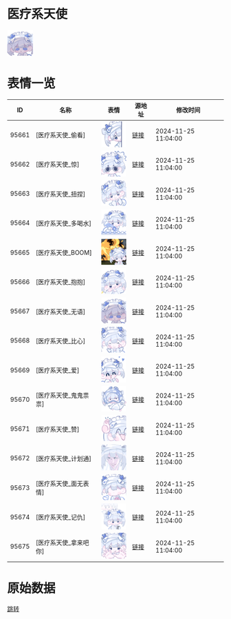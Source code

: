 # 医疗系天使

<img src="./cover.png" height="60" alt="cover" />

# 表情一览

|ID|名称|表情|源地址|修改时间|
|----|----|----|----|----|
|95661|[医疗系天使_偷看]|<img src="./pic/095661_%5B医疗系天使_偷看%5D.png" height="60" alt="偷看"/>|[链接](https://i0.hdslb.com/bfs/garb/35c20b3d81070931cc2fd1888a3b12a9e3191998.png)|2024-11-25 11:04:00|
|95662|[医疗系天使_惊]|<img src="./pic/095662_%5B医疗系天使_惊%5D.png" height="60" alt="惊"/>|[链接](https://i0.hdslb.com/bfs/garb/fd16a1a8ddc794b059f4f4f789ec7b97541d5ca3.png)|2024-11-25 11:04:00|
|95663|[医疗系天使_扭捏]|<img src="./pic/095663_%5B医疗系天使_扭捏%5D.png" height="60" alt="扭捏"/>|[链接](https://i0.hdslb.com/bfs/garb/d94cae1d194e9817c897f872beca189cfb623226.png)|2024-11-25 11:04:00|
|95664|[医疗系天使_多喝水]|<img src="./pic/095664_%5B医疗系天使_多喝水%5D.png" height="60" alt="多喝水"/>|[链接](https://i0.hdslb.com/bfs/garb/ea31e71849c770ee253bb14c91adc93882db32d4.png)|2024-11-25 11:04:00|
|95665|[医疗系天使_BOOM]|<img src="./pic/095665_%5B医疗系天使_BOOM%5D.png" height="60" alt="BOOM"/>|[链接](https://i0.hdslb.com/bfs/garb/7d14e33214b871e04c260a635fc399d1e5343397.png)|2024-11-25 11:04:00|
|95666|[医疗系天使_抱抱]|<img src="./pic/095666_%5B医疗系天使_抱抱%5D.png" height="60" alt="抱抱"/>|[链接](https://i0.hdslb.com/bfs/garb/9b28d10bddb78b361ac06dc95fd02142ee4e6802.png)|2024-11-25 11:04:00|
|95667|[医疗系天使_无语]|<img src="./pic/095667_%5B医疗系天使_无语%5D.png" height="60" alt="无语"/>|[链接](https://i0.hdslb.com/bfs/garb/c9201a9e4a844b5bf8c3aac93c071eb39085d68a.png)|2024-11-25 11:04:00|
|95668|[医疗系天使_比心]|<img src="./pic/095668_%5B医疗系天使_比心%5D.png" height="60" alt="比心"/>|[链接](https://i0.hdslb.com/bfs/garb/b34d5ee2d1b1aa3ab646921ec76bc7bdf9d50a07.png)|2024-11-25 11:04:00|
|95669|[医疗系天使_爱]|<img src="./pic/095669_%5B医疗系天使_爱%5D.png" height="60" alt="爱"/>|[链接](https://i0.hdslb.com/bfs/garb/859a209b3dbcf66ccd41094a672e11fecdd8636b.png)|2024-11-25 11:04:00|
|95670|[医疗系天使_鬼鬼祟祟]|<img src="./pic/095670_%5B医疗系天使_鬼鬼祟祟%5D.png" height="60" alt="鬼鬼祟祟"/>|[链接](https://i0.hdslb.com/bfs/garb/0540ac96d043adef37a2ee7e8c24ece4175b3f92.png)|2024-11-25 11:04:00|
|95671|[医疗系天使_赞]|<img src="./pic/095671_%5B医疗系天使_赞%5D.png" height="60" alt="赞"/>|[链接](https://i0.hdslb.com/bfs/garb/12d2cec457decee54c539917672904d2c509f177.png)|2024-11-25 11:04:00|
|95672|[医疗系天使_计划通]|<img src="./pic/095672_%5B医疗系天使_计划通%5D.png" height="60" alt="计划通"/>|[链接](https://i0.hdslb.com/bfs/garb/719a6b5e11fd7da3fd84185c85b461d9a61c8045.png)|2024-11-25 11:04:00|
|95673|[医疗系天使_面无表情]|<img src="./pic/095673_%5B医疗系天使_面无表情%5D.png" height="60" alt="面无表情"/>|[链接](https://i0.hdslb.com/bfs/garb/f06467f7bd293887990358231dfee50da29d0bce.png)|2024-11-25 11:04:00|
|95674|[医疗系天使_记仇]|<img src="./pic/095674_%5B医疗系天使_记仇%5D.png" height="60" alt="记仇"/>|[链接](https://i0.hdslb.com/bfs/garb/58fc7924acda2371bddfad13c121d4af5c3afefb.png)|2024-11-25 11:04:00|
|95675|[医疗系天使_拿来吧你]|<img src="./pic/095675_%5B医疗系天使_拿来吧你%5D.png" height="60" alt="拿来吧你"/>|[链接](https://i0.hdslb.com/bfs/garb/b79a27262f6354eb4ab0ddc209988c7076eef9a0.png)|2024-11-25 11:04:00|

# 原始数据

[跳转](./raw.json)

